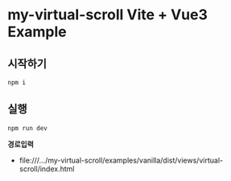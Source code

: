 # my-virtual-scroll Vite + Vue3 Example

## 시작하기

`
npm i
`

## 실행

`
npm run dev
`

**경로입력**

- file:///.../my-virtual-scroll/examples/vanilla/dist/views/virtual-scroll/index.html